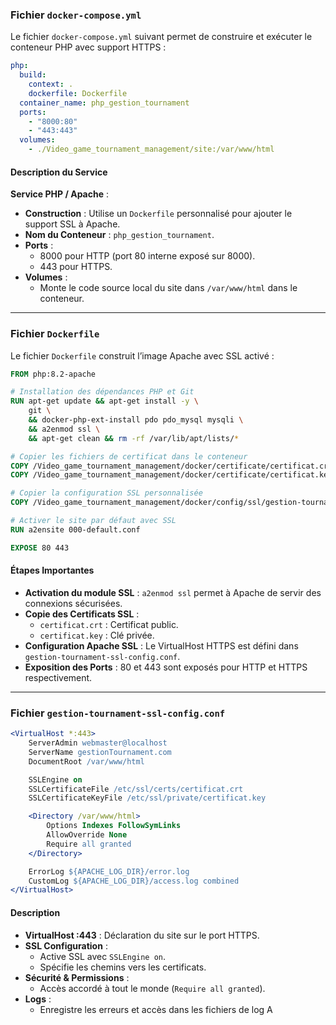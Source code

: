 ### Fichier `docker-compose.yml`

Le fichier `docker-compose.yml` suivant permet de construire et exécuter le conteneur PHP avec support HTTPS :

```yaml
php:
  build:
    context: .
    dockerfile: Dockerfile
  container_name: php_gestion_tournament
  ports:
    - "8000:80"
    - "443:443"
  volumes:
    - ./Video_game_tournament_management/site:/var/www/html
```

#### Description du Service

**Service PHP / Apache** :

- **Construction** : Utilise un `Dockerfile` personnalisé pour ajouter le support SSL à Apache.
- **Nom du Conteneur** : `php_gestion_tournament`.
- **Ports** :
    - 8000 pour HTTP (port 80 interne exposé sur 8000). 
    - 443 pour HTTPS.
- **Volumes** :
    - Monte le code source local du site dans `/var/www/html` dans le conteneur.

---

### Fichier `Dockerfile`

Le fichier `Dockerfile` construit l’image Apache avec SSL activé :

```Dockerfile
FROM php:8.2-apache

# Installation des dépendances PHP et Git
RUN apt-get update && apt-get install -y \
    git \
    && docker-php-ext-install pdo pdo_mysql mysqli \
    && a2enmod ssl \
    && apt-get clean && rm -rf /var/lib/apt/lists/*

# Copier les fichiers de certificat dans le conteneur
COPY /Video_game_tournament_management/docker/certificate/certificat.crt /etc/ssl/certs/
COPY /Video_game_tournament_management/docker/certificate/certificat.key /etc/ssl/private/

# Copier la configuration SSL personnalisée
COPY /Video_game_tournament_management/docker/config/ssl/gestion-tournament-ssl-config.conf /etc/apache2/sites-available/000-default.conf

# Activer le site par défaut avec SSL
RUN a2ensite 000-default.conf

EXPOSE 80 443
```

#### Étapes Importantes

- **Activation du module SSL** : `a2enmod ssl` permet à Apache de servir des connexions sécurisées.
- **Copie des Certificats SSL** :
    - `certificat.crt` : Certificat public.
    - `certificat.key` : Clé privée.
- **Configuration Apache SSL** : Le VirtualHost HTTPS est défini dans `gestion-tournament-ssl-config.conf`.
- **Exposition des Ports** : 80 et 443 sont exposés pour HTTP et HTTPS respectivement.

---

### Fichier `gestion-tournament-ssl-config.conf`

```apache
<VirtualHost *:443>
    ServerAdmin webmaster@localhost
    ServerName gestionTournament.com
    DocumentRoot /var/www/html

    SSLEngine on
    SSLCertificateFile /etc/ssl/certs/certificat.crt
    SSLCertificateKeyFile /etc/ssl/private/certificat.key

    <Directory /var/www/html>
        Options Indexes FollowSymLinks
        AllowOverride None
        Require all granted
    </Directory>

    ErrorLog ${APACHE_LOG_DIR}/error.log
    CustomLog ${APACHE_LOG_DIR}/access.log combined
</VirtualHost>
```

#### Description

- **VirtualHost :443** : Déclaration du site sur le port HTTPS.
- **SSL Configuration** :
    - Active SSL avec `SSLEngine on`.
    - Spécifie les chemins vers les certificats.
- **Sécurité & Permissions** :
    - Accès accordé à tout le monde (`Require all granted`).
- **Logs** :
    - Enregistre les erreurs et accès dans les fichiers de log A